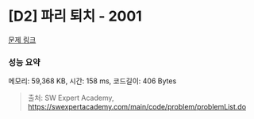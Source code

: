 # [D2] 파리 퇴치 - 2001 

[문제 링크](https://swexpertacademy.com/main/code/problem/problemDetail.do?contestProbId=AV5PzOCKAigDFAUq) 

### 성능 요약

메모리: 59,368 KB, 시간: 158 ms, 코드길이: 406 Bytes



> 출처: SW Expert Academy, https://swexpertacademy.com/main/code/problem/problemList.do